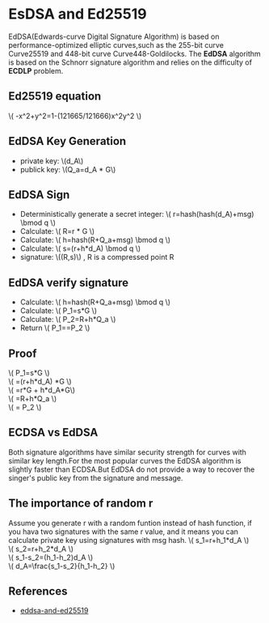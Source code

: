 # EsDSA and Ed25519

EdDSA(Edwards-curve Digital Signature Algorithm) is based on performance-optimized elliptic curves,such as the 255-bit curve Curve25519 and 448-bit curve Curve448-Goldilocks. The **EdDSA** algorithm is based on the Schnorr signature algorithm and relies on the difficulty of **ECDLP** problem.

## Ed25519 equation

\\( -x^2+y^2=1-(121665/121666)x^2y^2 \\)

## EdDSA Key Generation

* private key: \\(d_A\\)
* publick key: \\(Q_a=d_A * G\\)

## EdDSA Sign

* Deterministically generate a secret integer: \\( r=hash(hash(d_A)+msg) \bmod q \\)
* Calculate: \\( R=r * G \\)
* Calculate: \\( h=hash(R+Q_a+msg) \bmod q \\)
* Calculate: \\( s=(r+h*d_A) \bmod q \\)
* signature: \\((R,s)\\) ,  R is a compressed point R

## EdDSA verify signature

* Calculate: \\( h=hash(R+Q_a+msg) \bmod q \\)
* Calculate: \\( P_1=s*G \\)
* Calculate: \\( P_2=R+h*Q_a \\)
* Return \\( P_1==P_2 \\)

## Proof

\\( P_1=s\*G \\)  \
\\( =(r+h\*d_A) \*G \\)   \
\\( =r\*G + h\*d_A\*G\\)   \
\\( =R+h\*Q_a \\)      \
\\( = P_2 \\)

## ECDSA vs EdDSA

Both signature algorithms have similar security strength for curves with similar key length.For the most popular curves the EdDSA algorithm is slightly faster than ECDSA.But EdDSA do not provide a way to recover the singer's public key from the signature and message.

## The importance of random r

Assume you generate r with a random funtion instead of hash function, if you hava two signatures with the same r value, and it means you can calculate private key using signatures with msg hash.
\\( s_1=r+h_1\*d_A \\)    \
\\( s_2=r+h_2\*d_A \\)    \
\\( s_1-s_2=(h_1-h_2)d_A \\)  \
\\( d_A=\frac{s_1-s_2}{h_1-h_2} \\)

## References

* [eddsa-and-ed25519](https://codeahoy.com/learn/practicalcryptography/digital-signatures/eddsa-and-ed25519/)
